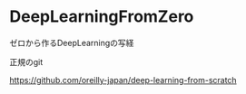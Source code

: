 # DeepLearningFromZero
ゼロから作るDeepLearningの写経

正規のgit

https://github.com/oreilly-japan/deep-learning-from-scratch
